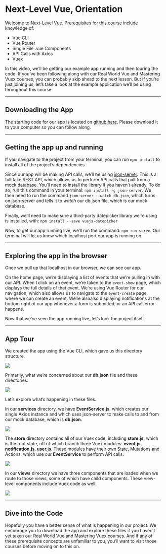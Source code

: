 # Next-Level Vue, Orientation

Welcome to Next-Level Vue. Prerequisites for this course include knowledge of:

- Vue CLI
- Vue Router
- Single File .vue Components
- API Calls with Axios
- Vuex

In this video, we’ll be getting our example app running and then touring the code. If you’ve been following along with our Real World Vue and Mastering Vuex courses, you can probably skip ahead to the next lesson. But if you’re just joining us, let’s take a look at the example application we’ll be using throughout this course.


----------
## Downloading the App

The starting code for our app is located on [github here](https://github.com/Code-Pop/real-world-vue/releases/tag/progress-bar-start). Please download it to your computer so you can follow along.


----------
## Getting the app up and running

If you navigate to the project from your terminal, you can run `npm install` to install all of the project’s dependencies. 

Since our app will be making API calls, we’ll be using [json-server](https://github.com/typicode/json-server). This is a full fake REST API, which allows us to perform API calls that pull from a mock database. You’ll need to install the library if you haven’t already. To do so, run this command in your terminal:  `npm install -g json-server`. We then need to run the command `json-server --watch db.json`, which turns on json-server and tells it to *watch* our db.json file, which is our mock database.

Finally, we’ll need to make sure a third-party datepicker library we’re using is installed, with: `npm install --save vuejs-datepicker`

Now, to get our app running live, we’ll run the command: `npm run serve`. Our terminal will let us know which localhost port our app is running on. 


----------
## Exploring the app in the browser

Once we pull up that localhost in our browser, we can see our app. 

On the home page, we’re displaying a list of events that we’re pulling in with our API. When I click on an event, we’re taken to the `event-show` page, which displays the full details of that event. We’re using Vue Router for our navigation, which also allows us to navigate to the `event-create` page, where we can create an event. We’re alsoalso displaying notifications at the bottom right of our app whenever a form is submitted, or an API call error happens.

Now that we’ve seen the app running live, let’s look the project itself.


----------
## App Tour

We created the app using the Vue CLI, which gave us this directory structure. 


![](https://firebasestorage.googleapis.com/v0/b/vue-mastery.appspot.com/o/flamelink%2Fmedia%2F1578381998041_0.png?alt=media&token=ec96f4b2-8c51-474d-9fc5-858dc3bb32f2)


Primarily, what we’re concerned about our **db.json** file and these directories: 


![](https://firebasestorage.googleapis.com/v0/b/vue-mastery.appspot.com/o/flamelink%2Fmedia%2F1578372347927_1.png?alt=media&token=d8152bb3-49db-4bcb-bcdc-bcaa8539db25)


Let’s explore what’s happening in these files.

In our **services** directory, we have **EventService.js**, which creates our single Axios instance and which uses json-server to make calls to and from our mock database, which is **db.json**.


![](https://firebasestorage.googleapis.com/v0/b/vue-mastery.appspot.com/o/flamelink%2Fmedia%2F1578372347928_2.png?alt=media&token=09354a37-6f27-4218-9001-bd4e44ee9419)


The **store** directory contains all of our Vuex code, including **store.js**, which is the root state, off of which branch three Vuex modules: **event.js**, **notification.js**, **user.js**. These modules have their own State, Mutations and Actions, which use our **EventService** to perform API calls.


![](https://firebasestorage.googleapis.com/v0/b/vue-mastery.appspot.com/o/flamelink%2Fmedia%2F1578372352395_3.png?alt=media&token=6a3cb050-10d0-4ed7-858d-83ae1ef8dab6)


In our **views** directory we have three components that are loaded when we route to those views, some of which have child components. These view-level components include Vuex code as well.


![](https://firebasestorage.googleapis.com/v0/b/vue-mastery.appspot.com/o/flamelink%2Fmedia%2F1578372356610_4.png?alt=media&token=d1efbb1e-2848-4fe5-9580-fe64bbb729b0)

----------
## Dive into the Code

Hopefully you have a better sense of what is happening in our project. We encourage you to download the app and explore these files if you haven’t yet taken our Real World Vue and Mastering Vuex courses. And if any of these prerequisite concepts are unfamiliar to you, you’ll want to visit those courses before moving on to this on.
